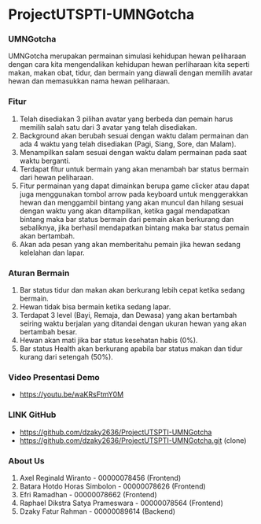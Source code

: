 # ProjectUTSPTI-UMNGotcha

### UMNGotcha
UMNGotcha merupakan permainan simulasi kehidupan hewan peliharaan dengan cara kita mengendalikan kehidupan hewan perliharaan kita seperti makan, makan obat, tidur, dan bermain yang diawali dengan memilih avatar hewan dan memasukkan nama hewan peliharaan.

### Fitur
1. Telah disediakan 3 pilihan avatar yang berbeda dan pemain harus memilih salah satu dari 3 avatar yang telah disediakan.
2. Background akan berubah sesuai dengan waktu dalam permainan dan ada 4 waktu yang telah disediakan (Pagi, Siang, Sore, dan Malam).
3. Menampilkan salam sesuai dengan waktu dalam permainan pada saat waktu berganti.
4. Terdapat fitur untuk bermain yang akan menambah bar status bermain dari hewan peliharaan.
5. Fitur permainan yang dapat dimainkan berupa game clicker atau dapat juga menggunakan tombol arrow pada keyboard untuk menggerakkan hewan dan menggambil bintang yang akan muncul dan hilang sesuai dengan waktu yang akan ditampilkan, ketika gagal mendapatkan bintang maka bar status bermain dari pemain akan berkurang dan sebaliknya, jika berhasil mendapatkan bintang maka bar status pemain akan bertambah.
6. Akan ada pesan yang akan memberitahu pemain jika hewan sedang kelelahan dan lapar.

###	Aturan Bermain
1.	Bar status tidur dan makan akan berkurang lebih cepat ketika sedang bermain.
2.	Hewan tidak bisa bermain ketika sedang lapar.
3.	Terdapat 3 level (Bayi, Remaja, dan Dewasa) yang akan bertambah seiring waktu berjalan yang ditandai dengan ukuran hewan yang akan bertambah besar.
4.	Hewan akan mati jika bar status kesehatan habis (0%).
5.	Bar status Health akan berkurang apabila bar status makan dan tidur kurang dari setengah (50%).

### Video Presentasi Demo
- https://youtu.be/waKRsFtmY0M

### LINK GitHub
- https://github.com/dzaky2636/ProjectUTSPTI-UMNGotcha
- https://github.com/dzaky2636/ProjectUTSPTI-UMNGotcha.git (clone)

### About Us
1. Axel Reginald Wiranto - 00000078456 (Frontend)
2. Batara Hotdo Horas Simbolon - 00000078626 (Frontend)
3. Efri Ramadhan - 00000078662 (Frontend)
4. Raphael Dikstra Satya Prameswara - 00000078564 (Frontend)
5. Dzaky Fatur Rahman - 00000089614 (Backend)
